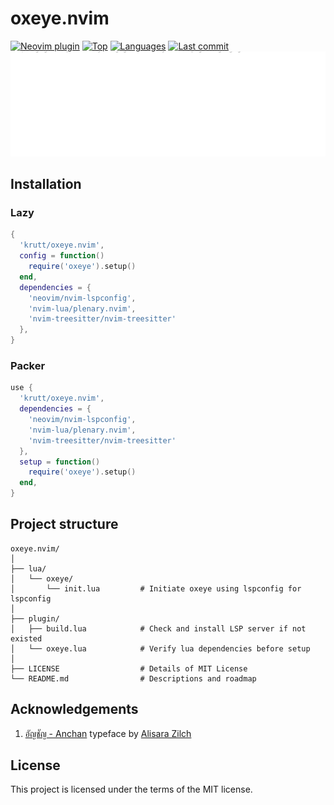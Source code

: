 # oxeye.nvim

[![Neovim plugin](https://img.shields.io/badge/neovim-plugin-57A143?logo=neovim)](https://neovim.io)
[![Top](https://img.shields.io/github/languages/top/krutt/oxeye.nvim)](https://github.com/krutt/oxeye.nvim)
[![Languages](https://img.shields.io/github/languages/count/krutt/oxeye.nvim)](https://github.com/krutt/oxeye.nvim)
[![Last commit](https://img.shields.io/github/last-commit/krutt/oxeye.nvim/master)](https://github.com/krutt/oxeye.nvim)
![Oxeye Banner](static/oxeye-banner.svg)

## Installation

### Lazy

```lua
{
  'krutt/oxeye.nvim',
  config = function()
    require('oxeye').setup()
  end,
  dependencies = {
    'neovim/nvim-lspconfig',
    'nvim-lua/plenary.nvim',
    'nvim-treesitter/nvim-treesitter'
  },
}
```

### Packer

```lua
use {
  'krutt/oxeye.nvim',
  dependencies = {
    'neovim/nvim-lspconfig',
    'nvim-lua/plenary.nvim',
    'nvim-treesitter/nvim-treesitter'
  },
  setup = function()
    require('oxeye').setup()
  end,
}
```


## Project structure

```
oxeye.nvim/
│
├── lua/
│   └── oxeye/
│       └── init.lua         # Initiate oxeye using lspconfig for lspconfig
│
├── plugin/
│   ├── build.lua            # Check and install LSP server if not existed
│   └── oxeye.lua            # Verify lua dependencies before setup
│
├── LICENSE                  # Details of MIT License
└── README.md                # Descriptions and roadmap
```

## Acknowledgements

1. [อัญชัญ - Anchan](https://www.f0nt.com/release/anchan/) typeface by [Alisara Zilch](https://www.f0nt.com/author/zilch/)

## License

This project is licensed under the terms of the MIT license.
